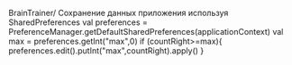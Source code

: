 
BrainTrainer/
Сохранение данных приложения используя SharedPreferences
val preferences = PreferenceManager.getDefaultSharedPreferences(applicationContext) val max = preferences.getInt("max",0) if (countRight>=max){ preferences.edit().putInt("max",countRight).apply() }
